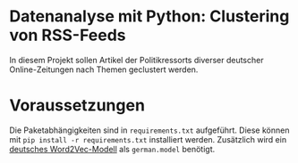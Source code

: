 # Datenanalyse mit Python: Clustering von RSS-Feeds

In diesem Projekt sollen Artikel der Politikressorts diverser deutscher Online-Zeitungen nach Themen geclustert werden.

# Voraussetzungen
Die Paketabhängigkeiten sind in `requirements.txt` aufgeführt. Diese können mit `pip install -r requirements.txt` installiert werden. Zusätzlich wird ein [deutsches Word2Vec-Modell](http://cloud.devmount.de/d2bc5672c523b086) als `german.model` benötigt.